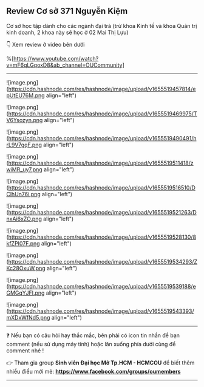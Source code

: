 ## Review Cơ sở 371 Nguyễn Kiệm

Cơ sở học tập dành cho các ngành đại trà (trừ khoa Kinh tế và khoa Quản trị kinh doanh, 2 khoa này sẽ học ở 02 Mai Thị Lựu)

👇 Xem review ở video bên dưới

%[https://www.youtube.com/watch?v=mF6qLGqoxD8&ab_channel=OUCommunity]

---

![image.png](https://cdn.hashnode.com/res/hashnode/image/upload/v1655519457814/epUtEU76M.png align="left")

![image.png](https://cdn.hashnode.com/res/hashnode/image/upload/v1655519469975/TV6Ysozyn.png align="left")

![image.png](https://cdn.hashnode.com/res/hashnode/image/upload/v1655519490491/hrL9V7gqF.png align="left")

![image.png](https://cdn.hashnode.com/res/hashnode/image/upload/v1655519511418/zwiMR_uy7.png align="left")

![image.png](https://cdn.hashnode.com/res/hashnode/image/upload/v1655519516510/DClhUn76i.png align="left")

![image.png](https://cdn.hashnode.com/res/hashnode/image/upload/v1655519521263/DnxAi6xZO.png align="left")

![image.png](https://cdn.hashnode.com/res/hashnode/image/upload/v1655519528130/8kfZPI07F.png align="left")

![image.png](https://cdn.hashnode.com/res/hashnode/image/upload/v1655519534293/ZKc28OxuW.png align="left")

![image.png](https://cdn.hashnode.com/res/hashnode/image/upload/v1655519539188/eGMGqYJFI.png align="left")

![image.png](https://cdn.hashnode.com/res/hashnode/image/upload/v1655519543393/mXDxWfNd5.png align="left")

---

❓ Nếu bạn có câu hỏi hay thắc mắc, bên phải có icon tin nhắn để bạn comment (nếu sử dụng máy tính) hoặc lăn xuống phía dưới cùng để comment nhé !

👉 Tham gia group **Sinh viên Đại học Mở Tp.HCM - HCMCOU** để biết thêm nhiều điều mới mẻ: **https://www.facebook.com/groups/oumembers**

---